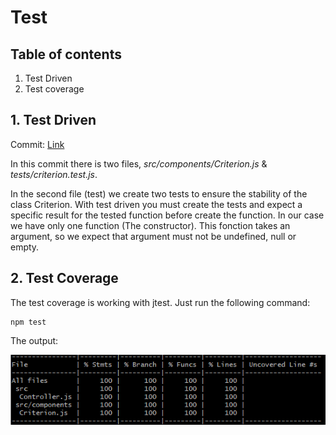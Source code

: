 # Test

## Table of contents
1. Test Driven
2. Test coverage

## 1. Test Driven

Commit: [Link](https://github.com/Alp4ga/SQA_assignment_final/pull/5/files)

In this commit there is two files, _src/components/Criterion.js_ & _tests/criterion.test.js_.

In the second file (test) we create two tests to ensure the stability of the class Criterion. With test driven you must create the tests and expect a specific result for the tested function before create the function. In our case we have only one function (The constructor). This fonction takes an argument, so we expect that argument must not be undefined, null or empty.

## 2. Test Coverage

The test coverage is working with jtest. Just run the following command:
```
npm test
```

The output:

![alt text][logo]

[logo]: ./assets/coverage.png "Logo Title Text 2"

